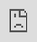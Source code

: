 +++
title = "Friends"
date = "2021-11-08"
+++

### [Jayice](https://jayice.cn)
Jayice 是一起学习的同伴。如果有朋友发现这位同学没有从事存储相关的工作，请通过博客邮箱与我联系，酬谢。

<iframe src="https://player.bilibili.com/player.html?aid=849237526&bvid=BV1oL4y1v7YD&cid=441047926&page=1" style="position: absolute; top: 0; left: 0; width: 100%; height: 100%; border:0;" allowfullscreen="" title="ZhouMaker"></iframe>
